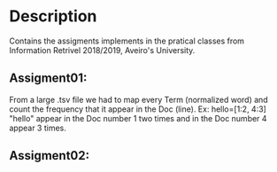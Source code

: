 # Description
Contains the assigments implements in the pratical classes from Information Retrivel 2018/2019, Aveiro's University.
<br />

## Assigment01:
From a large .tsv file we had to map every Term (normalized word) and count the frequency that it appear in the Doc (line).
Ex: 
hello=[1:2, 4:3]
"hello" appear in the Doc number 1 two times and in the Doc number 4 appear 3 times.

## Assigment02: